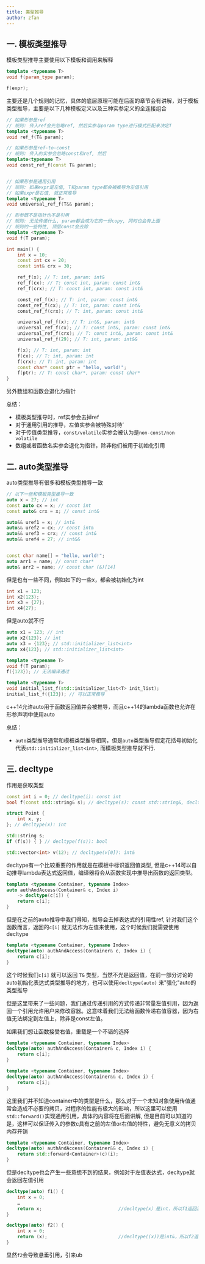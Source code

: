 ```yaml
---
title: 类型推导 
author: zfan
---
```


## 一. 模板类型推导

模板类型推导主要使用以下模板和调用来解释

```cpp
template <typename T>
void f(param_type param);

f(expr);
```

主要还是几个规则的记忆，具体的底层原理可能在后面的章节会有讲解，对于模板类型推导，主要是以下几种模板定义以及三种实参定义的全连接组合

```cpp
// 如果形参是ref
// 规则: 传入ref会先忽略ref, 然后实参与param type进行模式匹配来决定T
template <typename T>
void ref_f(T& param);

// 如果形参是ref-to-const
// 规则: 传入的实参会忽略const和ref, 然后
template<typename T>
void const_ref_f(const T& param);


// 如果形参是通用引用
// 规则: 如果expr是左值, T和param type都会被推导为左值引用
// 如果expr是右值, 就正常推导
template <typename T>
void universal_ref_f(T&& param);

// 形参既不是指针也不是引用
// 规则: 无论传递什么, param都会成为它的一份copy, 同时也会有上面
// 规则的一些特性, 顶层const会去除
template <typename T>
void f(T param);

int main() {
    int x = 10;
    const int cx = 20;
    const int& crx = 30;

    ref_f(x); // T: int, param: int&
    ref_f(cx); // T: const int, param: const int&
    ref_f(crx); // T: const int, param: const int&

    const_ref_f(x); // T: int, param: const int&
    const_ref_f(cx); // T: int, param: const int&
    const_ref_f(crx); // T: int, param: const int&

    universal_ref_f(x); // T: int&, param: int&
    universal_ref_f(cx); // T: const int&, param: const int&
    universal_ref_f(crx); // T: const int&, param: const int&
    universal_ref_f(29); // T: int, param: int&&

    f(x); // T: int, param: int
    f(cx); // T: int, param: int
    f(crx); // T: int, param: int
    const char* const ptr = "hello, world!";
    f(ptr); // T: const char*, param: const char*
}
```

另外数组和函数会退化为指针

总结：

- 模板类型推导时，ref实参会去掉ref
- 对于通用引用的推导，左值实参会被特殊对待‘
- 对于传值类型推导，`const/volatile`实参会被认为是`non-const/non volatile`
- 数组或者函数名实参会退化为指针，除非他们被用于初始化引用


## 二. auto类型推导

auto类型推导有很多和模板类型推导一致

```cpp
// 以下一些和模板类型推导一致
auto x = 27; // int
const auto cx = x; // const int
const auto& crx = x; // const int&

auto&& uref1 = x; // int&
auto&& uref2 = cx; // const int&
auto&& uref3 = crx; // const int&
auto&& uref4 = 27; // int&&


const char name[] = "hello, world!";
auto arr1 = name; // const char*
auto& arr2 = name; // const char (&)[14]
```

但是也有一些不同，例如如下的一些x，都会被初始化为int

```cpp
int x1 = 123;
int x2(123);
int x3 = {27};
int x4{27};
```

但是auto就不行

```cpp
auto x1 = 123; // int
auto x2(123); // int
auto x3 = {123}; // std::initializer_list<int>
auto x4{123}; // std::initializer_list<int>

template <typename T>
void f(T param);
f({123}); // 无法编译通过

template <typename T>
void initial_list_f(std::initializer_list<T> init_list);
initial_list_f({123}); // 可以正常推导
```

c++14允许auto用于函数返回值并会被推导，而且c++14的lambda函数也允许在形参声明中使用auto

总结：

- `auto`类型推导通常和模板类型推导相同，但是`auto`类型推导假定花括号初始化代表`std::initializer_list<int>`, 而模板类型推导就不行.


## 三. decltype

作用是获取类型

```cpp
const int i = 0; // decltype(i): const int
bool f(const std::string& s); // decltype(s): const std::string&, decltype(f): bool(const std::string&)

struct Point {
    int x, y;
}; // decltype(x): int

std::string s;
if (f(s)) { } // decltype(f(s)): bool

std::vector<int> v(12); // decltype(v[0]): int&
```

decltype有一个比较重要的作用就是在模板中标识返回值类型, 但是c++14可以自动推导lambda表达式返回值，编译器将会从函数实现中推导出函数的返回类型。

```cpp
template <typename Container, typename Index>
auto authAndAccess(Container& c, Index i)
    -> decltype(c[i]) {
    return c[i];
}
```

但是在之前的auto推导中我们得知，推导会去掉表达式的引用性ref, 针对我们这个函数而言，返回的`c[i]` 就无法作为左值来使用，这个时候我们就需要使用decltype

```cpp
template <typename Container, typename Index>
decltype(auto) authAndAccess(Container& c, Index i) {
    return c[i];
}
```

这个时候我们`c[i]` 就可以返回 `T&` 类型，当然不光是返回值，在前一部分讨论的auto初始化表达式类型推导的地方，也可以使用`decltype(auto)` 来"强化"auto的类型推导

但是这里带来了一些问题，我们通过传递引用的方式传递非常量左值引用，因为返回一个引用允许用户来修改容器。这意味着我们无法给函数传递右值容器，因为右值无法绑定到左值上，除非是const左值。

如果我们想让函数接受右值，重载是一个不错的选择

```cpp
template <typename Container, typename Index>
decltype(auto) authAndAccess(Container& c, Index i) {
    return c[i];
}

template <typename Container, typename Index>
decltype(auto) authAndAccess(Container&& c, Index i) {
    return c[i];
}
```

这里我们并不知道container中的类型是什么，那么对于一个未知对象使用传值通常会造成不必要的拷贝，对程序的性能有极大的影响，所以这里可以使用`std::forward()`实现通用引用，具体的内容将在后面讲解, 但是目前可以知道的是，这样可以保证传入的参数c具有之前的左值or右值的特性，避免无意义的拷贝内存开销

```cpp
template <typename Container, typename Index>
decltype(auto) authAndAccess(Container&& c, Index i) {
    return std::forward<Container>(c)(i);
}
```

但是decltype也会产生一些意想不到的结果，例如对于左值表达式，decltype就会返回左值引用

```cpp
decltype(auto) f1() {
    int x = 0;
    …
    return x;                            //decltype(x）是int，所以f1返回int
}

decltype(auto) f2() {
    int x = 0;
    return (x);                          //decltype((x))是int&，所以f2返回int&
}
```

显然`f2`会导致悬垂引用，引来ub